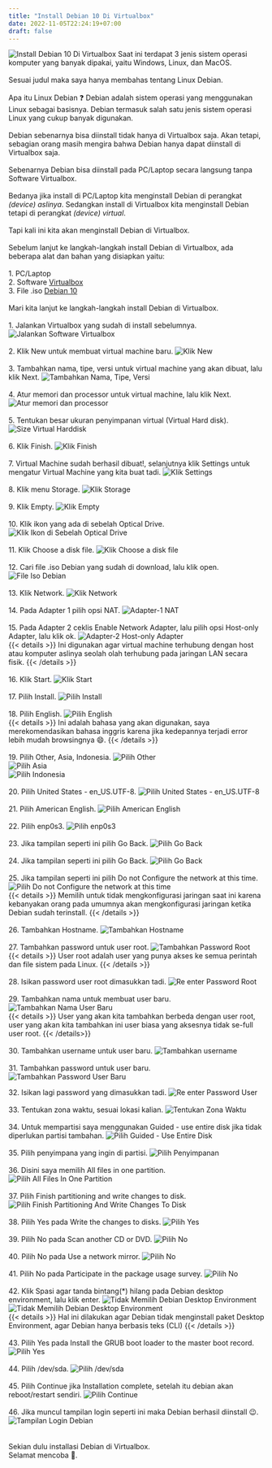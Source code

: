 ```yaml
---
title: "Install Debian 10 Di Virtualbox"
date: 2022-11-05T22:24:19+07:00
draft: false
---
```


![Install Debian 10 Di Virtualbox](/img/debian/1-installasidebian/0.png "Install Debian 10 Di Virtualbox")
Saat ini terdapat 3 jenis sistem operasi komputer yang banyak dipakai, yaitu Windows, Linux, dan MacOS.  
\
Sesuai judul maka saya hanya membahas tentang Linux Debian.  
\
Apa itu Linux Debian :question: Debian adalah sistem operasi yang menggunakan Linux sebagai basisnya.
Debian termasuk salah satu jenis sistem operasi Linux yang cukup banyak digunakan.  
\
Debian sebenarnya bisa diinstall tidak hanya di Virtualbox saja.
Akan tetapi, sebagian orang masih mengira bahwa Debian hanya dapat diinstall di Virtualbox saja.  
\
Sebenarnya Debian bisa diinstall pada PC/Laptop secara langsung tanpa Software Virtualbox.  
\
Bedanya jika install di PC/Laptop kita menginstall Debian di perangkat _(device) aslinya_.
Sedangkan install di Virtualbox kita menginstall Debian tetapi di perangkat _(device) virtual_.  
\
Tapi kali ini kita akan menginstall Debian di Virtualbox.  
\
Sebelum lanjut ke langkah-langkah install Debian di Virtualbox, ada beberapa alat dan bahan yang disiapkan yaitu:  
\
1\. PC/Laptop\
2\. Software [Virtualbox](https://www.virtualbox.org/wiki/Downloads)\
3\. File .iso [Debian 10](https://mirror.unej.ac.id/iso/Debian/debian-10.9.0-amd64-DVD-1.iso)\
\
Mari kita lanjut ke langkah-langkah install Debian di Virtualbox.  
\
1\. Jalankan Virtualbox yang sudah di install sebelumnya. ![Jalankan Software Virtualbox](/img/debian/1-installasidebian/1.png "Jalankan Software Virtualbox")  
\
2\. Klik New untuk membuat virtual machine baru. ![Klik New](/img/debian/1-installasidebian/2.png "Klik New")  
\
3\. Tambahkan nama, tipe, versi untuk virtual machine yang akan dibuat, lalu klik Next. ![Tambahkan Nama, Tipe, Versi](/img/debian/1-installasidebian/3.png "Tambahkan Nama, Tipe, Versi")  
\
4\. Atur memori dan processor untuk virtual machine, lalu klik Next. 
![Atur memori dan processor](/img/debian/1-installasidebian/4.png "Atur memori dan processor")  
\
5\. Tentukan besar ukuran penyimpanan virtual (Virtual Hard disk). ![Size Virtual Harddisk](/img/debian/1-installasidebian/5.png "Size Virtual Harddisk")  
\
6\. Klik Finish. ![Klik Finish](/img/debian/1-installasidebian/6.png "Klik Finish")  
\
7\. Virtual Machine sudah berhasil dibuat!, selanjutnya klik Settings untuk mengatur Virtual Machine yang kita buat tadi. ![Klik Settings](/img/debian/1-installasidebian/7.png "Klik Settings")  
\
8\. Klik menu Storage. ![Klik Storage](/img/debian/1-installasidebian/8.png "Klik Storage")  
\
9\. Klik Empty. ![Klik Empty](/img/debian/1-installasidebian/9.png "Klik Empty")  
\
10\.  Klik ikon yang ada di sebelah Optical Drive. 
![Klik Ikon di Sebelah Optical Drive](/img/debian/1-installasidebian/10.png "Klik Ikon di Sebelah Optical Drive")  
\
11\.  Klik Choose a disk file. ![Klik Choose a disk file](/img/debian/1-installasidebian/11.png "Klik Choose a disk file")  
\
12\.  Cari file .iso Debian yang sudah di download, lalu klik open. ![File Iso Debian](/img/debian/1-installasidebian/12.png "File Iso Debian")  
\
13\.  Klik Network. ![Klik Network](/img/debian/1-installasidebian/13.png "Klik Network")  
\
14\.  Pada Adapter 1 pilih opsi NAT. ![Adapter-1 NAT](/img/debian/1-installasidebian/14.png "Adapter-1 NAT")  
\
15\. Pada Adapter 2 ceklis Enable Network Adapter, lalu pilih opsi Host-only Adapter, lalu klik ok. ![Adapter-2 Host-only Adapter](/img/debian/1-installasidebian/15.png "Adapter-2 Host-only Adapter")  
{{< details >}}
Ini digunakan agar virtual machine terhubung dengan host atau komputer aslinya seolah olah terhubung pada jaringan LAN secara fisik.
{{< /details >}}  
\
16\. Klik Start. ![Klik Start](/img/debian/1-installasidebian/16.png "Klik Start")  
\
17\. Pilih Install. ![Pilih Install](/img/debian/1-installasidebian/17.png "Pilih Install")  
\
18\. Pilih English. ![Pilih English](/img/debian/1-installasidebian/18.png "Pilih English")  
{{< details >}}
Ini adalah bahasa yang akan digunakan, saya merekomendasikan bahasa inggris karena jika kedepannya terjadi error lebih mudah browsingnya :smile:.
{{< /details >}}  
\
19\. Pilih Other, Asia, Indonesia. ![Pilih Other](/img/debian/1-installasidebian/19.png "Pilih Other")  
![Pilih Asia](/img/debian/1-installasidebian/20.png "Pilih Asia")  
![Pilih Indonesia](/img/debian/1-installasidebian/21.png "Pilih Indonesia")  
\
20\. Pilih United States - en_US.UTF-8. ![Pilih United States - en_US.UTF-8](/img/debian/1-installasidebian/22.png "Pilih United States - en_US.UTF-8")  
\
21\. Pilih American English. ![Pilih American English](/img/debian/1-installasidebian/23.png "Pilih American English")  
\
22\. Pilih enp0s3. ![Pilih enp0s3](/img/debian/1-installasidebian/24.png "Pilih enp0s3")  
\
23\. Jika tampilan seperti ini pilih Go Back. ![Pilih Go Back](/img/debian/1-installasidebian/25.png "Pilih Go Back")  
\
24\. Jika tampilan seperti ini pilih Go Back. ![Pilih Go Back](/img/debian/1-installasidebian/26.png "Pilih Go Back")  
\
25\. Jika tampilan seperti ini pilih Do not Configure the network at this time. ![Pilih Do not Configure the network at this time](/img/debian/1-installasidebian/27.png "Pilih Do not Configure the network at this time")  
{{< details >}}
Memilih untuk tidak mengkonfigurasi jaringan saat ini karena kebanyakan orang pada umumnya akan mengkonfigurasi jaringan ketika Debian sudah terinstall.
{{< /details >}}  
\
26\. Tambahkan Hostname. ![Tambahkan Hostname](/img/debian/1-installasidebian/28.png "Tambahkan Hostname")   
\
27\. Tambahkan password untuk user root. ![Tambahkan Password Root](/img/debian/1-installasidebian/29.png "Tambahkan Password Root")  
{{< details >}}
User root adalah user yang punya akses ke semua perintah dan file sistem pada Linux.
{{< /details >}}  
\
28\. Isikan password user root dimasukkan tadi. ![Re enter Password Root](/img/debian/1-installasidebian/30.png "Re enter Password Root")  
\
29\. Tambahkan nama untuk membuat user baru. ![Tambahkan Nama User Baru](/img/debian/1-installasidebian/31.png "Tambahkan Nama User Baru")  
{{< details >}}
User yang akan kita tambahkan berbeda dengan user root, user yang akan kita tambahkan ini user biasa yang aksesnya tidak se-full user root.
{{< /details>}}  
\
30\. Tambahkan username untuk user baru. ![Tambahkan username](/img/debian/1-installasidebian/32.png "Tambahkan username")  
\
31\. Tambahkan password untuk user baru. ![Tambahkan Password User Baru](/img/debian/1-installasidebian/33.png "Tambahkan Password User Baru")  


32\. Isikan lagi password yang dimasukkan tadi. ![Re enter Password User](/img/debian/1-installasidebian/34.png "Re enter Password User")  
\
33\. Tentukan zona waktu, sesuai lokasi kalian. ![Tentukan Zona Waktu](/img/debian/1-installasidebian/35.png "Tentukan Zona Waktu")  
\
34\. Untuk mempartisi saya menggunakan Guided - use entire disk jika tidak diperlukan partisi tambahan. ![Pilih Guided - Use Entire Disk](/img/debian/1-installasidebian/36.png "Pilih Guided - Use Entire Disk")  
\
35\. Pilih penyimpana yang ingin di partisi. ![Pilih Penyimpanan](/img/debian/1-installasidebian/37.png "Pilih Penyimpanan")  
\
36\. Disini saya memilih All files in one partition. ![Pilih All Files In One Partition](/img/debian/1-installasidebian/38.png "Pilih All Files In One Partition")  
\
37\. Pilih Finish partitioning and write changes to disk. ![Pilih Finish Partitioning And Write Changes To Disk](/img/debian/1-installasidebian/39.png "Pilih Finish Partitioning And Write Changes To Disk")  
\
38\. Pilih Yes pada Write the changes to disks. ![Pilih Yes](/img/debian/1-installasidebian/40.png "Pilih Yes")  
\
39\. Pilih No pada Scan another CD or DVD. ![Pilih No](/img/debian/1-installasidebian/41.png "Pilih No")  
\
40\. Pilih No pada Use a network mirror. ![Pilih No](/img/debian/1-installasidebian/42.png "Pilih No")  
\
41\. Pilih No pada Participate in the package usage survey. ![Pilih No](/img/debian/1-installasidebian/43.png "Pilih No")  
\
42\. Klik Spasi agar tanda bintang(*) hilang pada Debian desktop environment, lalu klik enter. ![Tidak Memilih Debian Desktop Environment](/img/debian/1-installasidebian/44.png "Tidak Memilih Debian Desktop Environment")  
![Tidak Memilih Debian Desktop Environment](/img/debian/1-installasidebian/44.2.png "Tidak Memilih Debian Desktop Environment")  
{{< details >}}
Hal ini dilakukan agar Debian tidak menginstall paket Desktop Environment, agar Debian hanya berbasis teks (CLI)
{{< /details >}}  
\
43\. Pilih Yes pada Install the GRUB boot loader to the master boot record. ![Pilih Yes](/img/debian/1-installasidebian/45.png "Pilih Yes")  
\
44\. Pilih /dev/sda. ![Pilih /dev/sda](/img/debian/1-installasidebian/46.png "Pilih /dev/sda")  
\
45\. Pilih Continue jika Installation complete, setelah itu debian akan reboot/restart sendiri. ![Pilih Continue](/img/debian/1-installasidebian/47.png "Pilih Continue")  
\
46\. Jika muncul tampilan login seperti ini maka Debian berhasil diinstall :wink:. ![Tampilan Login Debian](/img/debian/1-installasidebian/48.png "Tampilan Login Debian")  
\
\
Sekian dulu installasi Debian di Virtualbox.  
Selamat mencoba :wave:.